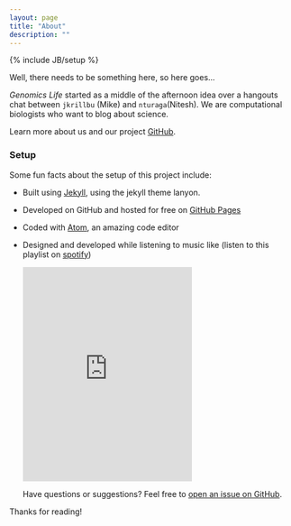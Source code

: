 ```yaml
---
layout: page
title: "About"
description: ""
---
```

{% include JB/setup %}

Well, there needs to be something here, so here goes...


*Genomics Life* started as a middle of the afternoon idea over a hangouts chat between `jkrillbu` (Mike) and `nturaga`(Nitesh). We are computational biologists who want to blog about science.

Learn more about us and our project [GitHub](https://github.com/genomicslife).



### Setup

Some fun facts about the setup of this project include:

* Built using [Jekyll](http://jekyllrb.com), using the jekyll theme lanyon.
* Developed on GitHub and hosted for free on [GitHub Pages](https://pages.github.com)
* Coded with [Atom](https://atom.io/), an amazing code editor
* Designed and developed while listening to music like (listen to this playlist on [spotify](https://open.spotify.com/user/1160665844/playlist/2sUnJwjAHuUU9Ums6jp6aA))

  <iframe src="https://embed.spotify.com/?uri=spotify%3Auser%3A1160665844%3Aplaylist%3A2sUnJwjAHuUU9Ums6jp6aA" width="300" height="380" frameborder="0" allowtransparency="true"></iframe>

  Have questions or suggestions? Feel free to [open an issue on GitHub](https://github.com/genomicslife/issues/new).

Thanks for reading!
